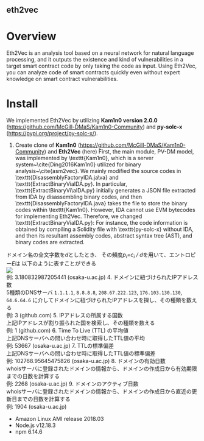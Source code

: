## eth2vec

# Overview
Eth2Vec is an analysis tool based on a neural network for natural language processing, and it outputs the existence and kind of vulnerabilities in a target smart contract code by only taking the code as input. 
Using Eth2Vec, you can analyze code of smart contracts quickly even without expert knowledge on smart contract vulnerabilities.


# Install
We implemented Eth2Vec by utilizing **Kam1n0 version 2.0.0** (https://github.com/McGill-DMaS/Kam1n0-Community) and **py-solc-x** (https://pypi.org/project/py-solc-x/). 

1. Create clone of **Kam1n0** (https://github.com/McGill-DMaS/Kam1n0-Community) and **Eth2Vec** (here) 
First, the main module, PV-DM model, was implemented by \texttt{Kam1n0}, 
which is a server system~\cite{Ding2016Kam1n0} utilized for binary analysis~\cite{asm2vec}. 
We mainly modified the source codes in \texttt{DisassemblyFactoryIDA.ja\\va} and \texttt{ExtractBinaryViaIDA.py}. 
In particular, \texttt{ExtractBinaryVi\\aIDA.py} initially generates a JSON file extracted from IDA by disassembling binary codes, and then \texttt{DisassemblyFactoryIDA.java} takes the file to store the binary codes within \texttt{Kam1n0}. 
However, IDA cannot use EVM bytecodes for implementing Eth2Vec. 
Therefore, we changed \texttt{ExtractBinaryViaIDA.py}: For instance, the code information is obtained by compiling a Solidity file with \texttt{py-solc-x} without IDA, and then its resultant assembly codes, abstract syntax tree (AST), and binary codes are extracted. 

ドメイン名の全文字数を*d*としたとき、
その頻度*p<sub>i</sub>=c<sub>i</sub> / d*を用いて、エントロピー*E*は
以下のように表すことができる  
    <img src="https://latex.codecogs.com/gif.latex?\begin{align*}&space;E&space;=&space;-&space;\sum_{i=1}^{n}&space;p_{i}&space;\times&space;\log_{2}p_{i}&space;\end{align*}" />  
例: 3.180832987205441 (osaka-u.ac.jp)
4. ドメインに紐づけられたIPアドレス数  
5種類のDNSサーバ `1.1.1.1`, `8.8.8.8`, `208.67.222.123`, `176.103.130.130`, `64.6.64.6`
に介してドメインに紐づけられたIPアドレスを探し、その種類を数える  
例: 3 (github.com)
5. IPアドレスの所属する国数  
上記IPアドレスが割り振られた国を検索し、その種類を数える  
例: 1 (github.com)
6. Time To Live (TTL) の平均値  
上記DNSサーバへの問い合わせ時に取得したTTL値の平均  
例: 53667 (osaka-u.ac.jp)
7. TTLの標準偏差  
上記DNSサーバへの問い合わせ時に取得したTTL値の標準偏差  
例: 102768.95645475826 (osaka-u.ac.jp)
8. ドメインの有効日数  
whoisサーバに登録されたドメインの情報から、ドメインの作成日から有効期限までの日数を計算する  
例: 2268 (osaka-u.ac.jp)
9. ドメインのアクティブ日数  
whoisサーバに登録されたドメインの情報から、ドメインの作成日から直近の更新日までの日数を計算する  
例: 1904 (osaka-u.ac.jp)

- Amazon Linux AMI release 2018.03
- Node.js v12.18.3
- npm 6.14.6
